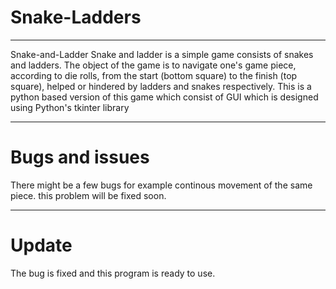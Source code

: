 # Snake-Ladders
**********************************
Snake-and-Ladder Snake and ladder is a simple game consists of snakes and ladders. The object of the game is to navigate one's game piece, according to die rolls, from the start (bottom square) to the finish (top square), helped or hindered by ladders and snakes respectively.  This is a python based version of this game which consist of GUI which is designed using Python's tkinter library
**********************************
# Bugs and issues
There might be a few bugs for example continous movement of the same piece.
this problem will be fixed soon.

**********************************
# Update
The bug is fixed and this program is ready to use.

